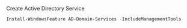 Create Active Directory Service
```powershell
Install-WindowsFeature AD-Domain-Services -IncludeManagementTools
```


